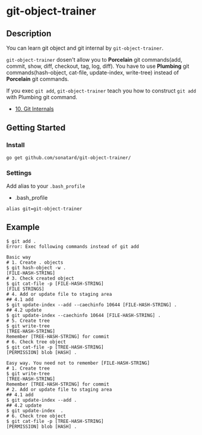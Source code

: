 git-object-trainer
======

## Description

You can learn git object and git internal by `git-object-trainer`.

`git-object-trainer` dosen't allow you to **Porcelain** git commands(add, commit, show, diff, checkout, tag, log, diff). You have to use **Plumbing** git commands(hash-object, cat-file, update-index, write-tree) instead of **Porcelain** git commands.

If you exec `git add`, `git-object-trainer` teach you how to construct `git add` with Plumbing git command.

- [10. Git Internals](https://git-scm.com/book/en/v2/Git-Internals-Plumbing-and-Porcelain)

## Getting Started

### Install
```shell
go get github.com/sonatard/git-object-trainer/
```

### Settings

Add alias to your `.bash_profile`

- .bash_profile

```
alias git=git-object-trainer
```


## Example

```shell
$ git add .
Error: Exec following commands instead of git add

Basic way
# 1. Create . objects
$ git hash-object -w .
[FILE-HASH-STRING]
# 3. Check created object
$ git cat-file -p [FILE-HASH-STRING]
[FILE STRINGS]
# 4. Add or update file to staging area
## 4.1 add
$ git update-index --add --caechinfo 10644 [FILE-HASH-STRING] .
## 4.2 update
$ git update-index --caechinfo 10644 [FILE-HASH-STRING] .
# 5. Create tree
$ git write-tree
[TREE-HASH-STRING]
Remember [TREE-HASH-STRING] for commit
# 6. Check tree object
$ git cat-file -p [TREE-HASH-STRING]
[PERMISSION] blob [HASH] .

Easy way. You need not to remember [FILE-HASH-STRING]
# 1. Create tree
$ git write-tree
[TREE-HASH-STRING]
Remember [TREE-HASH-STRING] for commit
# 2. Add or update file to staging area
## 4.1 add
$ git update-index --add .
## 4.2 update
$ git update-index  .
# 6. Check tree object
$ git cat-file -p [TREE-HASH-STRING]
[PERMISSION] blob [HASH] .
```
